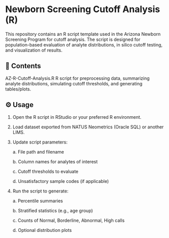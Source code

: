 # Newborn Screening Cutoff Analysis (R)

This repository contains an R script template used in the Arizona Newborn Screening Program for cutoff analysis.
The script is designed for population-based evaluation of analyte distributions, in silico cutoff testing, and visualization of results.

## 📂 Contents

AZ-R-Cutoff-Analysis.R
R script for preprocessing data, summarizing analyte distributions, simulating cutoff thresholds, and generating tables/plots.

## ⚙️ Usage

1. Open the R script in RStudio or your preferred R environment.

2. Load dataset exported from NATUS Neometrics (Oracle SQL) or another LIMS.

3. Update script parameters:

    a. File path and filename

    b. Column names for analytes of interest

    c. Cutoff thresholds to evaluate

    d. Unsatisfactory sample codes (if applicable)

4. Run the script to generate:

    a. Percentile summaries

    b. Stratified statistics (e.g., age group)
  
    c. Counts of Normal, Borderline, Abnormal, High calls

    d. Optional distribution plots
